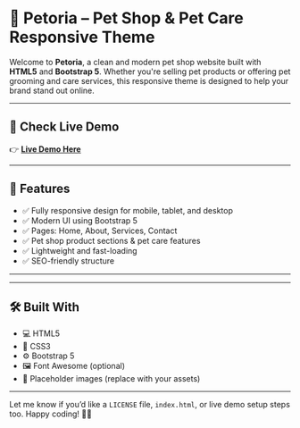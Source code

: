 # 🐾 Petoria – Pet Shop & Pet Care Responsive Theme

Welcome to **Petoria**, a clean and modern pet shop website built with **HTML5** and **Bootstrap 5**. Whether you're selling pet products or offering pet grooming and care services, this responsive theme is designed to help your brand stand out online.

---

## 🔗 Check Live Demo

👉 **[Live Demo Here](https://petoria.netlify.app/)**  

---

## 🌟 Features

- ✅ Fully responsive design for mobile, tablet, and desktop
- ✅ Modern UI using Bootstrap 5
- ✅ Pages: Home, About, Services, Contact
- ✅ Pet shop product sections & pet care features
- ✅ Lightweight and fast-loading
- ✅ SEO-friendly structure

---

---

## 🛠️ Built With

- 💻 HTML5
- 🎨 CSS3
- ⚙️ Bootstrap 5
- 🖼️ Font Awesome (optional)
- 📸 Placeholder images (replace with your assets)

---

Let me know if you’d like a `LICENSE` file, `index.html`, or live demo setup steps too. Happy coding! 🐶🐾
